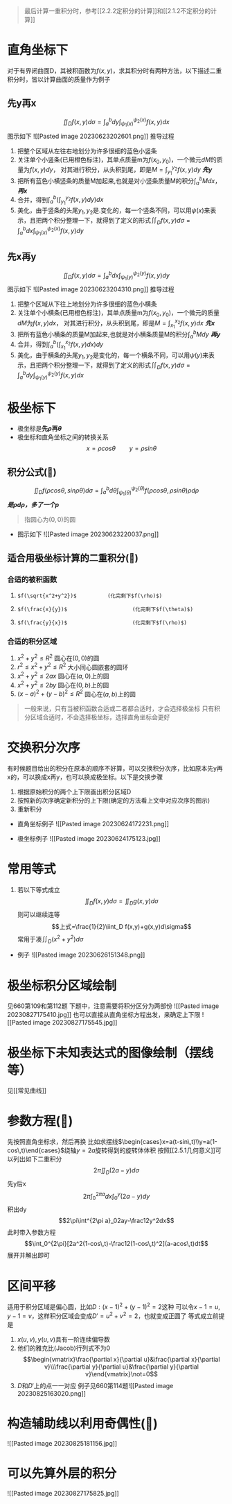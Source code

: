 > 最后计算一重积分时，参考[[2.2.2定积分的计算]]和[[2.1.2不定积分的计算]]
# 直角坐标下
对于有界闭曲面D，其被积函数为$f(x,y)$，求其积分时有两种方法，以下描述二重积分时，皆以计算曲面的质量作为例子
## 先y再x
$$\iint_Df(x,y)d\sigma=\int_a^b dy\int_{\psi_1(x)}^{\psi_2(x)}f(x,y)dx$$
图示如下
![[Pasted image 20230623202601.png]]
推导过程
1. 把整个区域从左往右地划分为许多很细的蓝色小竖条
2. 关注单个小竖条(已用橙色标注)，其单点质量m为$f(x_0,y_0)$，一个微元$dM$的质量为$f(x,y)dy$，
对其进行积分，从头积到尾，即是$M=\int_{y_1}^{y_2}f(x,y)dy$                  ***先y***
3. 把所有蓝色小横竖条的质量M加起来,也就是对小竖条质量M的积分$\int_a^bMdx$， ***再x***
4. 合并，得到$\int_a^b(\int_{y_1}^{y_2}f(x,y)dy)dx$
5. 美化，由于竖条的头尾$y_1,y_2$是.变化的，每一个竖条不同，可以用$\psi(x)$来表示，且把两个积分整理一下，就得到了定义的形式$\iint_Df(x,y)d\sigma=\int_a^b dx\int_{\psi_1(x)}^{\psi_2(x)}f(x,y)dy$

## 先x再y
$$\iint_Df(x,y)d\sigma=\int_a^b dx\int_{\psi_1(y)}^{\psi_2(y)}f(x,y)dy$$
图示如下
![[Pasted image 20230623204310.png]]
推导过程
1. 把整个区域从下往上地划分为许多很细的蓝色小横条
2. 关注单个小横条(已用橙色标注)，其单点质量m为$f(x_0,y_0)$，一个微元的质量$dM$为$f(x,y)dx$，
对其进行积分，从头积到尾，即是$M=\int_{x_1}^{x_2}f(x,y)dx$      ***先x***
3. 把所有蓝色小横条的质量M加起来,也就是对小横条质量M的积分$\int_a^bMdy$     ***再y***
4. 合并，得到$\int_a^b(\int_{x_1}^{x_2}f(x,y)dx)dy$
5. 美化，由于横条的头尾$y_1,y_2$是变化的，每一个横条不同，可以用$\psi(y)$来表示，且把两个积分整理一下，就得到了定义的形式$\iint_Df(x,y)d\sigma=\int_a^b dy\int_{\psi_1(y)}^{\psi_2(y)}f(x,y)dx$

# 极坐标下
- 极坐标是**先$\rho$再$\theta$**
- 极坐标和直角坐标之间的转换关系
$$x=\rho cos\theta\qquad y=\rho sin\theta$$
## 积分公式(🌟)
$$\iint_Df(\rho cos\theta,sin\rho \theta)d\sigma=\int_a^b d\theta\int_{\psi_1(\theta)}^{\psi_2(\theta)}f(\rho cos\theta,\rho sin \theta)\rho d\rho$$
***是$\rho d\rho$，多了一个$\rho$***
> 指圆心为$(0,0)$的圆
- 图示如下
![[Pasted image 20230623220037.png]]

## 适合用极坐标计算的二重积分(🌟)
### 合适的被积函数
1.     $f(\sqrt{x^2+y^2})$          (化完剩下$f(\rho)$)
2.     $f(\frac{x}{y})$                     (化完剩下$f(\theta)$)
3.     $f(\frac{y}{x})$                     (化完剩下$f(\rho)$)

### 合适的积分区域
1. $x^2+y^2\le R^2$                      圆心在$(0,0)$的圆
2. $r^2\le x^2+y^2\le R^2$               大小同心圆嵌套的圆环
3. $x^2+y^2\le 2ax$                     圆心在$(a,0)$上的圆
4. $x^2+y^2\le 2by$                      圆心在$(0,b)$上的圆
5. $(x-a)^2+(y-b)^2\le R^2$       圆心在$(a,b)$上的圆

> 一般来说，只有当被积函数合适或二者都合适时，才会选择极坐标
> 只有积分区域合适时，不会选择极坐标，选择直角坐标会更好

# 交换积分次序
有时候题目给出的积分在原本的顺序不好算，可以交换积分次序，比如原本先y再x的，可以换成x再y，也可以换成极坐标。以下是交换步骤
1. 根据原始积分的两个上下限画出积分区域D
2. 按照新的次序确定新积分的上下限(确定的方法看上文中对应次序的图示)
3. 重新积分
- 直角坐标例子
![[Pasted image 20230624172231.png]]

- 极坐标例子
![[Pasted image 20230624175123.jpg]]

# 常用等式
1. 若以下等式成立
$$\iint_Df(x,y)d\sigma=\iint_Dg(x,y)d\sigma$$
则可以继续连等
$$上式=\frac{1}{2}\iint_D f(x,y)+g(x,y)d\sigma$$
常用于凑$\iint_D(x^2+y^2)d\sigma$
- 例子
![[Pasted image 20230626151348.png]]

# 极坐标积分区域绘制
见660第109和第112题
下题中，注意需要将积分区分为两部份
![[Pasted image 20230827175410.jpg]]
也可以直接从直角坐标方程出发，来确定上下限
![[Pasted image 20230827175545.jpg]]
# 极坐标下未知表达式的图像绘制（摆线等）
见[[常见曲线]]
# 参数方程(🌟)
先按照直角坐标求，然后再换
比如求摆线$\begin{cases}x=a(t-sin\,t)\\y=a(1-cos\,t)\end{cases}$绕轴$y=2a$旋转得到的旋转体体积
按照[[2.5.1几何意义]]可以列出如下二重积分
$$2\pi\iint_D(2a-y)d\sigma$$
先y后x
$$2\pi\int_0^{2\pi a}dx\int_0^y(2a-y)dy$$
积出dy
$$2\pi\int^{2\pi a}_02ay-\frac12y^2dx$$
此时带入参数方程
$$\int_0^{2\pi}[2a^2(1-cos\,t)-\frac12(1-cos\,t)^2](a-acos\,t)dt$$
展开并解出即可

# 区间平移
适用于积分区域是偏心圆，比如$D:(x-1)^2+(y-1)^2=2$这种
可以令$x-1=u,y-1=v$，这样积分区域会变成$D'=u^2+v^2=2$，也就变成正圆了
等式成立前提是
1. $x(u,v),y(u,v)$具有一阶连续偏导数
2. 他们的雅克比(Jacob)行列式不为0
$$\begin{vmatrix}\frac{\partial x}{\partial u}&\frac{\partial x}{\partial v}\\\frac{\partial y}{\partial u}&\frac{\partial y}{\partial v}\end{vmatrix}\not=0$$
3. $D$和$D'$上的点一一对应
例子见660第114题![[Pasted image 20230825163020.png]]
# 构造辅助线以利用奇偶性(🌟)
![[Pasted image 20230825181156.jpg]]
# 可以先算外层的积分
![[Pasted image 20230827175825.jpg]]